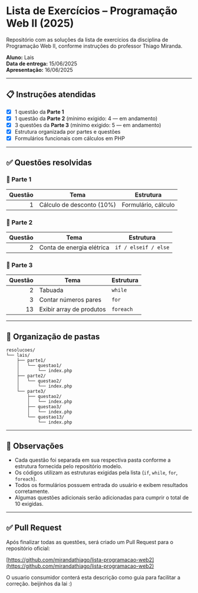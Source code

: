 # Lista de Exercícios – Programação Web II (2025)

Repositório com as soluções da lista de exercícios da disciplina de Programação Web II, conforme instruções do professor Thiago Miranda.

**Aluno:** Lais  
**Data de entrega:** 15/06/2025  
**Apresentação:** 16/06/2025

---

## 📋 Instruções atendidas

- [x] 1 questão da **Parte 1**
- [x] 1 questão da **Parte 2** (mínimo exigido: 4 — em andamento)
- [x] 3 questões da **Parte 3** (mínimo exigido: 5 — em andamento)
- [x] Estrutura organizada por partes e questões
- [x] Formulários funcionais com cálculos em PHP

---

## ✅ Questões resolvidas

### 📂 Parte 1
| Questão | Tema                         | Estrutura         |
|--------:|------------------------------|-------------------|
| 1       | Cálculo de desconto (10%)    | Formulário, cálculo |

### 📂 Parte 2
| Questão | Tema                             | Estrutura         |
|--------:|----------------------------------|-------------------|
| 2       | Conta de energia elétrica        | `if / elseif / else` |

### 📂 Parte 3
| Questão | Tema                              | Estrutura    |
|--------:|-----------------------------------|--------------|
| 2       | Tabuada                           | `while`      |
| 3       | Contar números pares              | `for`        |
| 13      | Exibir array de produtos          | `foreach`    |

---

## 📁 Organização de pastas

```
resolucoes/
└── lais/
    ├── parte1/
    │   └── questao1/
    │       └── index.php
    ├── parte2/
    │   └── questao2/
    │       └── index.php
    └── parte3/
        ├── questao2/
        │   └── index.php
        ├── questao3/
        │   └── index.php
        └── questao13/
            └── index.php
```

---

## 📝 Observações

- Cada questão foi separada em sua respectiva pasta conforme a estrutura fornecida pelo repositório modelo.
- Os códigos utilizam as estruturas exigidas pela lista (`if`, `while`, `for`, `foreach`).
- Todos os formulários possuem entrada do usuário e exibem resultados corretamente.
- Algumas questões adicionais serão adicionadas para cumprir o total de 10 exigidas.

---

## ✅ Pull Request

Após finalizar todas as questões, será criado um Pull Request para o repositório oficial:

[https://github.com/mirandathiago/lista-programacao-web2](https://github.com/mirandathiago/lista-programacao-web2)

O usuario consumidor conterá esta descrição como guia para facilitar a correção. beijinhos da lai :)

